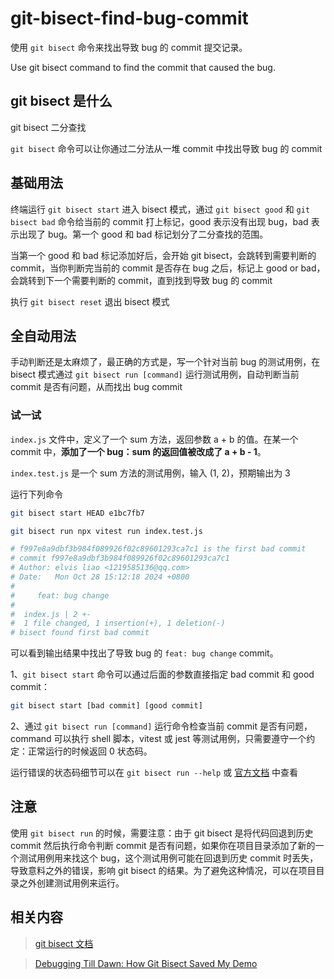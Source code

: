 # git-bisect-find-bug-commit

使用 `git bisect` 命令来找出导致 bug 的 commit 提交记录。

Use git bisect command to find the commit that caused the bug.

## git bisect 是什么

git bisect 二分查找

`git bisect` 命令可以让你通过二分法从一堆 commit 中找出导致 bug 的 commit

## 基础用法

终端运行 `git bisect start` 进入 bisect 模式，通过 `git bisect good` 和 `git bisect bad` 命令给当前的 commit 打上标记，good 表示没有出现 bug，bad 表示出现了 bug。第一个 good 和 bad 标记划分了二分查找的范围。

当第一个 good 和 bad 标记添加好后，会开始 git bisect，会跳转到需要判断的 commit，当你判断完当前的 commit 是否存在 bug 之后，标记上 good or bad，会跳转到下一个需要判断的 commit，直到找到导致 bug 的 commit

执行 `git bisect reset` 退出 bisect 模式

## 全自动用法

手动判断还是太麻烦了，最正确的方式是，写一个针对当前 bug 的测试用例，在 bisect 模式通过 `git bisect run [command]` 运行测试用例，自动判断当前 commit 是否有问题，从而找出 bug commit

### 试一试

`index.js` 文件中，定义了一个 sum 方法，返回参数 a + b 的值。在某一个 commit 中，**添加了一个 bug：sum 的返回值被改成了 a + b - 1**。

`index.test.js` 是一个 sum 方法的测试用例，输入 (1, 2)，预期输出为 3

运行下列命令

```sh
git bisect start HEAD e1bc7fb7

git bisect run npx vitest run index.test.js

# f997e8a9dbf3b984f089926f02c89601293ca7c1 is the first bad commit
# commit f997e8a9dbf3b984f089926f02c89601293ca7c1
# Author: elvis liao <1219585136@qq.com>
# Date:   Mon Oct 28 15:12:18 2024 +0800
# 
#     feat: bug change
# 
#  index.js | 2 +-
#  1 file changed, 1 insertion(+), 1 deletion(-)
# bisect found first bad commit
```

可以看到输出结果中找出了导致 bug 的 `feat: bug change` commit。

1、`git bisect start` 命令可以通过后面的参数直接指定 bad commit 和 good commit：

```sh
git bisect start [bad commit] [good commit]
```

2、通过 `git bisect run [command]` 运行命令检查当前 commit 是否有问题，command 可以执行 shell 脚本，vitest 或 jest 等测试用例，只需要遵守一个约定：正常运行的时候返回 0 状态码。

运行错误的状态码细节可以在 `git bisect run --help` 或 [官方文档](https://git-scm.com/docs/git-bisect) 中查看

## 注意

使用 `git bisect run` 的时候，需要注意：由于 git bisect 是将代码回退到历史 commit 然后执行命令判断 commit 是否有问题，如果你在项目目录添加了新的一个测试用例用来找这个 bug，这个测试用例可能在回退到历史 commit 时丢失，导致意料之外的错误，影响 git bisect 的结果。为了避免这种情况，可以在项目目录之外创建测试用例来运行。

## 相关内容

> [git bisect 文档](https://git-scm.com/docs/git-bisect)

> [Debugging Till Dawn: How Git Bisect Saved My Demo](https://www.mikebuss.com/posts/debugging-till-dawn)
